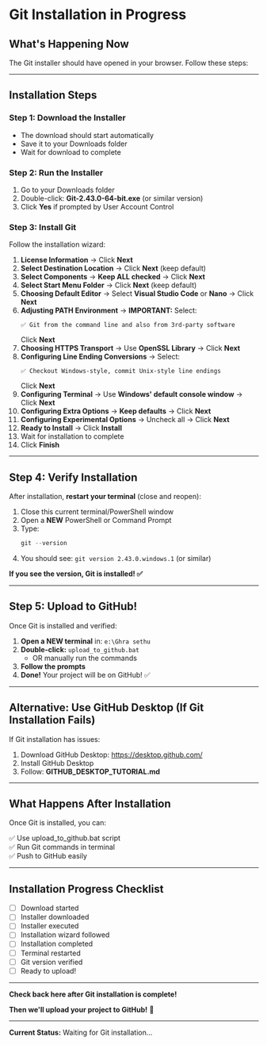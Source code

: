 # Git Installation in Progress

## What's Happening Now
The Git installer should have opened in your browser. Follow these steps:

---

## Installation Steps

### Step 1: Download the Installer
- The download should start automatically
- Save it to your Downloads folder
- Wait for download to complete

### Step 2: Run the Installer
1. Go to your Downloads folder
2. Double-click: **Git-2.43.0-64-bit.exe** (or similar version)
3. Click **Yes** if prompted by User Account Control

### Step 3: Install Git
Follow the installation wizard:

1. **License Information** → Click **Next**
2. **Select Destination Location** → Click **Next** (keep default)
3. **Select Components** → **Keep ALL checked** → Click **Next**
4. **Select Start Menu Folder** → Click **Next** (keep default)
5. **Choosing Default Editor** → Select **Visual Studio Code** or **Nano** → Click **Next**
6. **Adjusting PATH Environment** → **IMPORTANT:** Select:
   ```
   ✅ Git from the command line and also from 3rd-party software
   ```
   Click **Next**
7. **Choosing HTTPS Transport** → Use **OpenSSL Library** → Click **Next**
8. **Configuring Line Ending Conversions** → Select:
   ```
   ✅ Checkout Windows-style, commit Unix-style line endings
   ```
   Click **Next**
9. **Configuring Terminal** → Use **Windows' default console window** → Click **Next**
10. **Configuring Extra Options** → **Keep defaults** → Click **Next**
11. **Configuring Experimental Options** → Uncheck all → Click **Next**
12. **Ready to Install** → Click **Install**
13. Wait for installation to complete
14. Click **Finish**

---

## Step 4: Verify Installation

After installation, **restart your terminal** (close and reopen):

1. Close this current terminal/PowerShell window
2. Open a **NEW** PowerShell or Command Prompt
3. Type:
   ```powershell
   git --version
   ```
4. You should see: `git version 2.43.0.windows.1` (or similar)

**If you see the version, Git is installed! ✅**

---

## Step 5: Upload to GitHub!

Once Git is installed and verified:

1. **Open a NEW terminal** in: `e:\Ghra sethu`
2. **Double-click:** `upload_to_github.bat`
   - OR manually run the commands
3. **Follow the prompts**
4. **Done!** Your project will be on GitHub! ✅

---

## Alternative: Use GitHub Desktop (If Git Installation Fails)

If Git installation has issues:

1. Download GitHub Desktop: https://desktop.github.com/
2. Install GitHub Desktop
3. Follow: **GITHUB_DESKTOP_TUTORIAL.md**

---

## What Happens After Installation

Once Git is installed, you can:

✅ Use upload_to_github.bat script  
✅ Run Git commands in terminal  
✅ Push to GitHub easily  

---

## Installation Progress Checklist

- [ ] Download started
- [ ] Installer downloaded
- [ ] Installer executed
- [ ] Installation wizard followed
- [ ] Installation completed
- [ ] Terminal restarted
- [ ] Git version verified
- [ ] Ready to upload!

---

**Check back here after Git installation is complete!**

**Then we'll upload your project to GitHub!** 🚀

---

**Current Status:** Waiting for Git installation...

